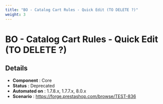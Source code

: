 ```yaml
---
title: "BO - Catalog Cart Rules - Quick Edit (TO DELETE ?)"
weight: 3
---
```


# BO - Catalog Cart Rules - Quick Edit (TO DELETE ?)
## Details
* **Component** : Core
* **Status** : Deprecated
* **Automated on** : 1.7.8.x, 1.7.7.x, 8.0.x
* **Scenario** : https://forge.prestashop.com/browse/TEST-836
